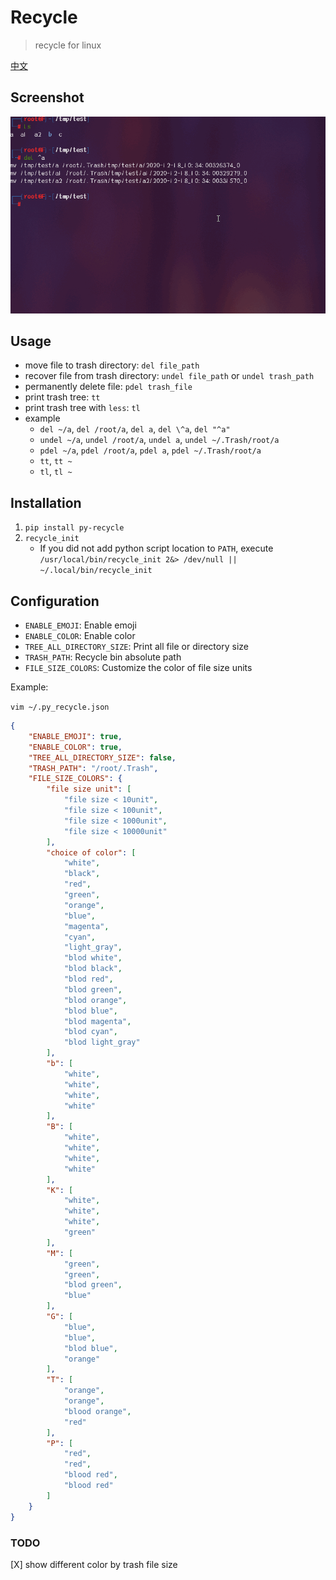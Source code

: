 # Recycle
> recycle for linux

[中文](./README_CN.md)

## Screenshot
![](./example.gif)


## Usage
- move file to trash directory: `del file_path`
- recover file from trash directory: `undel file_path` or `undel trash_path`
- permanently delete file: `pdel trash_file`
- print trash tree: `tt`
- print trash tree with `less`: `tl`
- example
    - `del ~/a`, `del /root/a`, `del a`, `del \^a`, `del "^a"`
    - `undel ~/a`, `undel /root/a`, `undel a`, `undel ~/.Trash/root/a`
    - `pdel ~/a`, `pdel /root/a`, `pdel a`, `pdel ~/.Trash/root/a`
    - `tt`, `tt ~`
    - `tl`, `tl ~`

## Installation
1. `pip install py-recycle`
2. `recycle_init`
    - If you did not add python script location to `PATH`, execute `/usr/local/bin/recycle_init 2&> /dev/null || ~/.local/bin/recycle_init`

## Configuration
- `ENABLE_EMOJI`: Enable emoji
- `ENABLE_COLOR`: Enable color
- `TREE_ALL_DIRECTORY_SIZE`: Print all file or directory size
- `TRASH_PATH`: Recycle bin absolute path
- `FILE_SIZE_COLORS`: Customize the color of file size units

Example:

`vim ~/.py_recycle.json`

```Json
{
    "ENABLE_EMOJI": true,
    "ENABLE_COLOR": true,
    "TREE_ALL_DIRECTORY_SIZE": false,
    "TRASH_PATH": "/root/.Trash",
    "FILE_SIZE_COLORS": {
        "file size unit": [
            "file size < 10unit",
            "file size < 100unit",
            "file size < 1000unit",
            "file size < 10000unit"
        ],
        "choice of color": [
            "white",
            "black",
            "red",
            "green",
            "orange",
            "blue",
            "magenta",
            "cyan",
            "light_gray",
            "blod white",
            "blod black",
            "blod red",
            "blod green",
            "blod orange",
            "blod blue",
            "blod magenta",
            "blod cyan",
            "blod light_gray"
        ],
        "b": [
            "white",
            "white",
            "white",
            "white"
        ],
        "B": [
            "white",
            "white",
            "white",
            "white"
        ],
        "K": [
            "white",
            "white",
            "white",
            "green"
        ],
        "M": [
            "green",
            "green",
            "blod green",
            "blue"
        ],
        "G": [
            "blue",
            "blue",
            "blod blue",
            "orange"
        ],
        "T": [
            "orange",
            "orange",
            "blood orange",
            "red"
        ],
        "P": [
            "red",
            "red",
            "blood red",
            "blood red"
        ]
    }
}
```

### TODO
[X] show different color by trash file size
